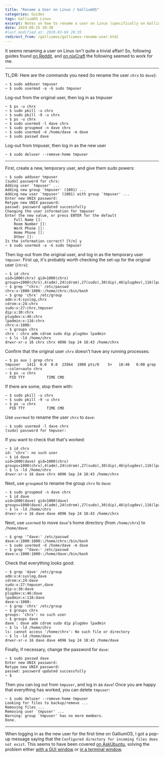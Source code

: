 ```yaml
---
title: "Rename a User on Linux / GalliumOS"
categories: Guides
tags: GalliumOS Linux
excerpt: Notes on how to rename a user on Linux (specifically on GalliumOS)
date: 2019-09-25 20:30
#last_modified_at: 2019-03-04 20:35
redirect_from: /galliumos/galliumos-rename-user.html
---
```


It seems renaming a user on Linux isn't quite a trivial affair!  So, following guides found [on Reddit](https://www.reddit.com/r/GalliumOS/comments/4ffzwh/chrx_username_change_not_working/), and [on nixCraft](https://www.cyberciti.biz/faq/howto-change-rename-user-name-id/) the following seemed to work for me.

-----

TL;DR: Here are the commands you need (to rename the user `chrx` to `dave`):
``` shell
~ $ sudo adduser tmpuser
~ $ sudo usermod -a -G sudo tmpuser
```
Log-out from the original user, then log in as tmpuser
``` shell
~ $ ps -u chrx
~ $ sudo pkill -u chrx
~ $ sudo pkill -9 -u chrx
~ $ ps -u chrx
~ $ sudo usermod -l dave chrx
~ $ sudo groupmod -n dave chrx
~ $ sudo usermod -d /home/dave -m dave
~ $ sudo passwd dave
```
Log-out from tmpuser, then log in as the new user
``` shell
~ $ sudo deluser --remove-home tmpuser
```

-----

First, create a new, temporary user, and give them sudo powers:
``` shell
~ $ sudo adduser tmpuser
[sudo] password for chrx: 
Adding user `tmpuser' ...
Adding new group `tmpuser' (1001) ...
Adding new user `tmpuser' (1001) with group `tmpuser' ...
Enter new UNIX password: 
Retype new UNIX password: 
passwd: password updated successfully
Changing the user information for tmpuser
Enter the new value, or press ENTER for the default
	Full Name []: 
	Room Number []: 
	Work Phone []: 
	Home Phone []: 
	Other []: 
Is the information correct? [Y/n] y
~ $ sudo usermod -a -G sudo tmpuser
```


Then log-out from the original user, and log in as the temporary user `tmpuser`.  First up, it's probably worth checking the set-up for the original user (`chrx`):
``` shell
~ $ id chrx
uid=1000(chrx) gid=1000(chrx) groups=1000(chrx),4(adm),24(cdrom),27(sudo),30(dip),46(plugdev),116(lpadmin)
~ $ grep '^chrx:' /etc/passwd
chrx:x:1000:1000::/home/chrx:/bin/bash
~ $ grep 'chrx' /etc/group
adm:x:4:syslog,chrx
cdrom:x:24:chrx
sudo:x:27:chrx,tmpuser
dip:x:30:chrx
plugdev:x:46:chrx
lpadmin:x:116:chrx
chrx:x:1000:
~ $ groups chrx
chrx : chrx adm cdrom sudo dip plugdev lpadmin
~ $ ls -ld /home/chrx
drwxr-xr-x 16 chrx chrx 4096 Sep 24 18:43 /home/chrx
```


Confirm that the original user `chrx` doesn't have any running processes:
``` shell
~ $ ps aux | grep chrx
tmpuser   1411  0.0  0.0  23564  1080 pts/0    S+   18:46   0:00 grep --color=auto chrx
~ $ ps -u chrx
  PID TTY          TIME CMD
```
If there are some, stop them with:
``` shell
~ $ sudo pkill -u chrx
~ $ sudo pkill -9 -u chrx
~ $ ps -u chrx
  PID TTY          TIME CMD
```


Use `usermod` to rename the user `chrx` to `dave`:
``` shell
~ $ sudo usermod -l dave chrx
[sudo] password for tmpuser: 
```


If you want to check that that's worked:
``` shell
~ $ id chrx
id: ‘chrx’: no such user
~ $ id dave
uid=1000(dave) gid=1000(chrx) groups=1000(chrx),4(adm),24(cdrom),27(sudo),30(dip),46(plugdev),116(lpadmin)
~ $ ls -ld /home/chrx
drwxr-xr-x 16 dave chrx 4096 Sep 24 18:43 /home/chrx
```


Next, use `groupmod` to rename the group `chrx` to `dave`:
``` shell
~ $ sudo groupmod -n dave chrx
~ $ id dave
uid=1000(dave) gid=1000(dave) groups=1000(dave),4(adm),24(cdrom),27(sudo),30(dip),46(plugdev),116(lpadmin)
~ $ ls -ld /home/chrx
drwxr-xr-x 16 dave dave 4096 Sep 24 18:43 /home/chrx
```


Next, use `usermod` to move `dave`'s home directory (from `/home/chrx`) to `/home/dave`:
``` shell
~ $ grep '^dave:' /etc/passwd
dave:x:1000:1000::/home/chrx:/bin/bash
~ $ sudo usermod -d /home/dave -m dave
~ $ grep '^dave:' /etc/passwd
dave:x:1000:1000::/home/dave:/bin/bash
```


Check that everything looks good:
``` shell
~ $ grep 'dave' /etc/group
adm:x:4:syslog,dave
cdrom:x:24:dave
sudo:x:27:tmpuser,dave
dip:x:30:dave
plugdev:x:46:dave
lpadmin:x:116:dave
dave:x:1000:
~ $ grep 'chrx' /etc/group
~ $ groups chrx
groups: ‘chrx’: no such user
~ $ groups dave
dave : dave adm cdrom sudo dip plugdev lpadmin
~ $ ls -ld /home/chrx
ls: cannot access '/home/chrx': No such file or directory
~ $ ls -ld /home/dave
drwxr-xr-x 16 dave dave 4096 Sep 24 18:43 /home/dave
```


Finally, if necessary, change the password for `dave`:
``` shell
~ $ sudo passwd dave
Enter new UNIX password: 
Retype new UNIX password: 
passwd: password updated successfully
~ $ 
```


Then you can log out from `tmpuser`, and log in as `dave`!  Once you are happy that everything has worked, you can delete `tmpuser`:
``` shell
~ $ sudo deluser --remove-home tmpuser
Looking for files to backup/remove ...
Removing files ...
Removing user `tmpuser' ...
Warning: group `tmpuser' has no more members.
Done.
```

-----

When logging in as the new user for the first time on GalliumOS, I got a pop-up message saying that the `Configured directory for incoming files does not exist`.  This seems to have been covered [on AskUbuntu](https://askubuntu.com/questions/837977/configured-directory-for-incoming-file-does-not-exist), solving the problem either [with a GUI window](https://askubuntu.com/a/874145) or [in a terminal window](https://askubuntu.com/a/901111).
